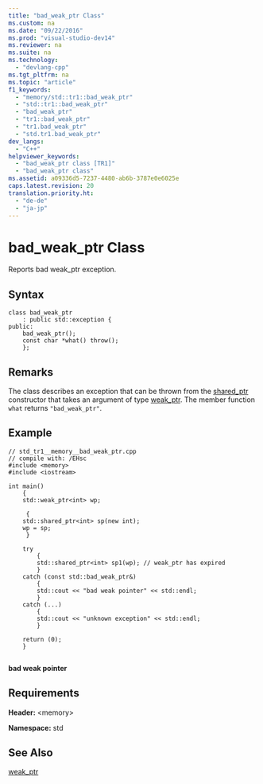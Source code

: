 ```yaml
---
title: "bad_weak_ptr Class"
ms.custom: na
ms.date: "09/22/2016"
ms.prod: "visual-studio-dev14"
ms.reviewer: na
ms.suite: na
ms.technology: 
  - "devlang-cpp"
ms.tgt_pltfrm: na
ms.topic: "article"
f1_keywords: 
  - "memory/std::tr1::bad_weak_ptr"
  - "std::tr1::bad_weak_ptr"
  - "bad_weak_ptr"
  - "tr1::bad_weak_ptr"
  - "tr1.bad_weak_ptr"
  - "std.tr1.bad_weak_ptr"
dev_langs: 
  - "C++"
helpviewer_keywords: 
  - "bad_weak_ptr class [TR1]"
  - "bad_weak_ptr class"
ms.assetid: a09336d5-7237-4480-ab6b-3787e0e6025e
caps.latest.revision: 20
translation.priority.ht: 
  - "de-de"
  - "ja-jp"
---
```

# bad_weak_ptr Class
Reports bad weak_ptr exception.  
  
## Syntax  
  
```  
class bad_weak_ptr  
    : public std::exception {  
public:  
    bad_weak_ptr();  
    const char *what() throw();  
    };  
```  
  
## Remarks  
 The class describes an exception that can be thrown from the [shared_ptr](../vs140/shared_ptr-class.md) constructor that takes an argument of type [weak_ptr](../vs140/weak_ptr-class.md). The member function `what` returns `"bad_weak_ptr"`.  
  
## Example  
  
```  
// std_tr1__memory__bad_weak_ptr.cpp   
// compile with: /EHsc   
#include <memory>   
#include <iostream>   
  
int main()   
    {   
    std::weak_ptr<int> wp;   
  
     {   
    std::shared_ptr<int> sp(new int);   
    wp = sp;   
     }   
  
    try   
        {   
        std::shared_ptr<int> sp1(wp); // weak_ptr has expired   
        }   
    catch (const std::bad_weak_ptr&)   
        {   
        std::cout << "bad weak pointer" << std::endl;   
        }   
    catch (...)   
        {   
        std::cout << "unknown exception" << std::endl;   
        }   
  
    return (0);   
    }  
  
```  
  
  **bad weak pointer**    
## Requirements  
 **Header:** \<memory>  
  
 **Namespace:** std  
  
## See Also  
 [weak_ptr](../vs140/weak_ptr-class.md)